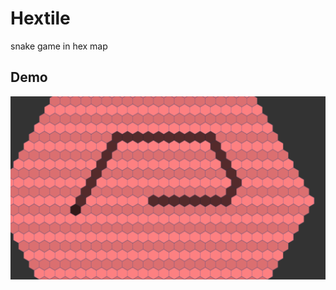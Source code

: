 # Hextile

snake game in hex map

## Demo
![game](https://raw.githubusercontent.com/zzh8829/hextile/master/dist/assets/demo.png)
